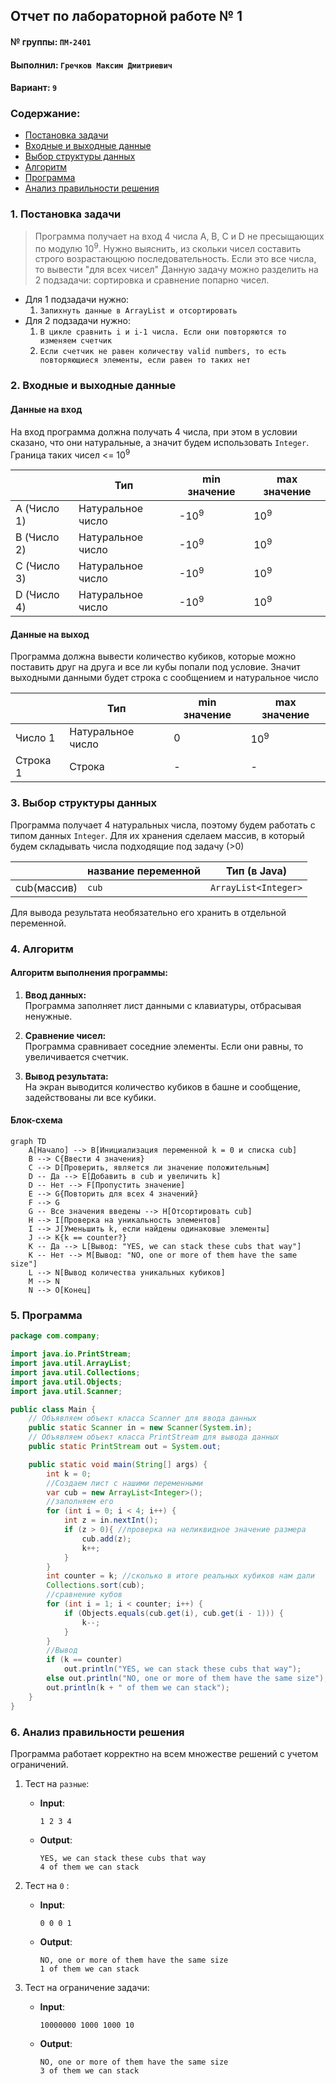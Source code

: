 ## Отчет по лабораторной работе № 1

#### № группы: `ПМ-2401`

#### Выполнил: `Гречков Максим Дмитриевич`

#### Вариант: `9`

### Cодержание:

- [Постановка задачи](#1-постановка-задачи)
- [Входные и выходные данные](#2-входные-и-выходные-данные)
- [Выбор структуры данных](#3-выбор-структуры-данных)
- [Алгоритм](#4-алгоритм)
- [Программа](#5-программа)
- [Анализ правильности решения](#6-анализ-правильности-решения)

### 1. Постановка задачи

> Программа получает на вход 4 числа A, B, C и D не пресыщающих по модулю 10<sup>9</sup>. Нужно выяснить, из скольки чисел
> составить строго возрастающюю последовательность. Если это все числа, то вывести "для всех чисел"
Данную задачу можно разделить на 2 подзадачи: сортировка и сравнение попарно чисел.

- Для 1 подзадачи нужно:
    1. `Запихнуть данные в ArrayList и отсортировать`
- Для 2 подзадачи нужно:
    1. `В цикле сравнить i и i-1 числа. Если они повторяются то изменяем счетчик`
    2. `Если счетчик не равен количеству valid numbers, то есть повторяющиеся элементы, если равен то таких нет`


### 2. Входные и выходные данные

#### Данные на вход

На вход программа должна получать 4 числа, при этом в условии сказано, что они натуральные, а значит будем использовать `Integer`. Граница таких чисел <= 10<sup>9</sup>

|             | Тип                | min значение    | max значение   |
|-------------|--------------------|-----------------|----------------|
| A (Число 1) | Натуральное  число | -10<sup>9</sup> | 10<sup>9</sup> |
| B (Число 2) | Натуральное  число | -10<sup>9</sup> | 10<sup>9</sup> |
| C (Число 3) | Натуральное  число | -10<sup>9</sup> | 10<sup>9</sup> |
| D (Число 4) | Натуральное  число | -10<sup>9</sup> | 10<sup>9</sup> |

#### Данные на выход

Программа должна вывести количество кубиков, которые можно поставить друг на друга и все ли кубы попали под условие.
Значит выходными данными будет строка с сообщением и натуральное число

|         | Тип               | min значение | max значение   |
|---------|-------------------|--------------|----------------|
| Число 1 | Натуральное число | 0            | 10<sup>9</sup> |
| Строка 1| Строка            |       -      |       -        |

### 3. Выбор структуры данных

Программа получает 4 натуральных числа, поэтому будем работать с типом данных `Integer`. Для их хранения сделаем
массив, в который будем складывать числа подходящие под задачу (>0)

|                 | название переменной | Тип (в Java)         | 
|---------------|--------------------------|----------------------|
| cub(массив) | `cub`                       | `ArrayList<Integer>`|

Для вывода результата необязательно его хранить в отдельной переменной.

### 4. Алгоритм

#### Алгоритм выполнения программы:

1. **Ввод данных:**  
   Программа заполняет лист данными с клавиатуры, отбрасывая ненужные.

2. **Сравнение чисел:**  
   Программа сравнивает соседние элементы. Если они равны, то увеличивается счетчик.

3. **Вывод результата:**  
   На экран выводится количество кубиков в башне и сообщение, задействованы ли все кубики.

#### Блок-схема

```mermaid
graph TD
    A[Начало] --> B[Инициализация переменной k = 0 и списка cub]
    B --> C{Ввести 4 значения}
    C --> D[Проверить, является ли значение положительным]
    D -- Да --> E[Добавить в cub и увеличить k]
    D -- Нет --> F[Пропустить значение]
    E --> G{Повторить для всех 4 значений}
    F --> G
    G -- Все значения введены --> H[Отсортировать cub]
    H --> I[Проверка на уникальность элементов]
    I --> J[Уменьшить k, если найдены одинаковые элементы]
    J --> K{k == counter?}
    K -- Да --> L[Вывод: "YES, we can stack these cubs that way"]
    K -- Нет --> M[Вывод: "NO, one or more of them have the same size"]
    L --> N[Вывод количества уникальных кубиков]
    M --> N
    N --> O[Конец]
```

### 5. Программа

```java
package com.company;

import java.io.PrintStream;
import java.util.ArrayList;
import java.util.Collections;
import java.util.Objects;
import java.util.Scanner;

public class Main {
    // Объявляем объект класса Scanner для ввода данных
    public static Scanner in = new Scanner(System.in);
    // Объявляем объект класса PrintStream для вывода данных
    public static PrintStream out = System.out;

    public static void main(String[] args) {
        int k = 0;
        //Создаем лист с нашими переменными
        var cub = new ArrayList<Integer>();
        //заполняем его
        for (int i = 0; i < 4; i++) {
            int z = in.nextInt();
            if (z > 0){ //проверка на неликвидное значение размера
                cub.add(z);
                k++;
            }
        }
        int counter = k; //сколько в итоге реальных кубиков нам дали
        Collections.sort(cub);
        //сравнение кубов
        for (int i = 1; i < counter; i++) {
            if (Objects.equals(cub.get(i), cub.get(i - 1))) {
                k--;
            }
        }
        //Вывод
        if (k == counter)
            out.println("YES, we can stack these cubs that way");
        else out.println("NO, one or more of them have the same size");
        out.println(k + " of them we can stack");
    }
}
```

### 6. Анализ правильности решения

Программа работает корректно на всем множестве решений с учетом ограничений.

1. Тест на `разные`:

    - **Input**:
        ```
        1 2 3 4
        ```

    - **Output**:
        ```
        YES, we can stack these cubs that way
        4 of them we can stack
        ```

2. Тест на `0` :

    - **Input**:
        ```
        0 0 0 1
        ```

    - **Output**:
        ```
        NO, one or more of them have the same size
        1 of them we can stack
        ```

3. Тест на ограничение задачи:

    - **Input**:
        ```
        10000000 1000 1000 10
        ```

    - **Output**:
        ```
        NO, one or more of them have the same size
        3 of them we can stack
        ```

